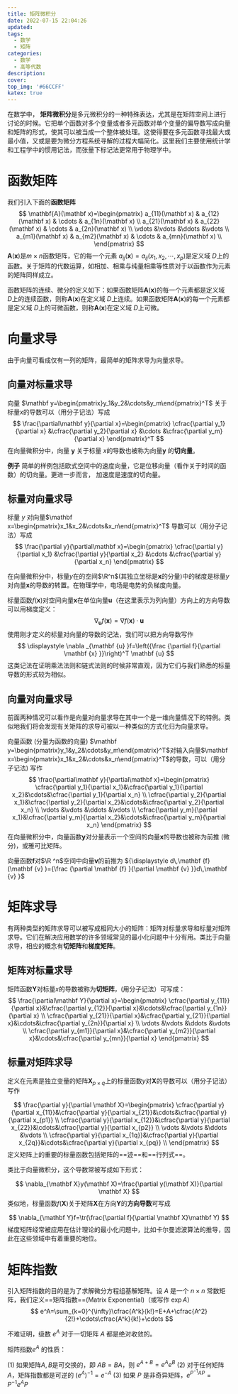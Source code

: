 ```yaml
---
title: 矩阵微积分
date: 2022-07-15 22:04:26
updated:
tags: 
  - 数学
  - 矩阵
categories:
  - 数学
  - 高等代数
description:
cover:
top_img: '#66CCFF'
katex: true
---
```


在数学中， **矩阵微积分**是多元微积分的一种特殊表达，尤其是在矩阵空间上进行讨论的时候。它把单个函数对多个变量或者多元函数对单个变量的偏导数写成向量和矩阵的形式，使其可以被当成一个整体被处理。这使得要在多元函数寻找最大或最小值，又或是要为微分方程系统寻解的过程大幅简化。这里我们主要使用统计学和工程学中的惯用记法，而张量下标记法更常用于物理学中。

# 函数矩阵

我们引入下面的**函数矩阵** 
$$
\mathbf{A}(\mathbf x)=\begin{pmatrix}
a_{11}(\mathbf x) & a_{12}(\mathbf x) & \cdots & a_{1n}(\mathbf x) \\ 
a_{21}(\mathbf x) & a_{22}(\mathbf x) & \cdots & a_{2n}(\mathbf x) \\ 
\vdots &\vdots &\ddots &\vdots \\ 
a_{m1}(\mathbf x) & a_{m2}(\mathbf x) & \cdots & a_{mn}(\mathbf x) \\ 
\end{pmatrix}
$$
$\mathbf{A}(\mathbf x)$是$m\times n$函数矩阵，它的每一个元素 $a_{ij}(\mathbf x)=a_{ij}(x_1,x_2,\cdots,x_p)$是定义域 $D$上的函数。关于矩阵的代数运算，如相加、相乘与纯量相乘等性质对于以函数作为元素的矩阵同样成立。

函数矩阵的连续、微分的定义如下：如果函数矩阵$\mathbf{A}(\mathbf x)$的每一个元素都是定义域 $D$上的连续函数，则称$\mathbf{A}(\mathbf x)$在定义域 $D$上连续。如果函数矩阵$\mathbf{A}(\mathbf x)$的每一个元素都是定义域 $D$上的可微函数，则称$\mathbf{A}(\mathbf x)$在定义域 $D$上可微。

# 向量求导

由于向量可看成仅有一列的矩阵，最简单的矩阵求导为向量求导。

## 向量对标量求导

向量 $\mathbf y=\begin{pmatrix}y_1&y_2&\cdots&y_m\end{pmatrix}^T$ 关于标量$x$的导数可以（用分子记法）写成
$$
\frac{\partial\mathbf y}{\partial x}=\begin{pmatrix}
\cfrac{\partial y_1}{\partial x}
&\cfrac{\partial y_2}{\partial x}
&\cdots
&\cfrac{\partial y_m}{\partial x}
\end{pmatrix}^T
$$
在向量微积分中，向量 $\mathbf {y}$ 关于标量 $x$的导数也被称为向量$\mathbf {y}$ 的**切向量**。

**例子** 简单的样例包括欧式空间中的速度向量，它是位移向量（看作关于时间的函数）的切向量。更进一步而言， 加速度是速度的切向量。

## 标量对向量求导

标量 $y$ 对向量$\mathbf x=\begin{pmatrix}x_1&x_2&\cdots&x_n\end{pmatrix}^T$ 导数可以（用分子记法）写成
$$
\frac{\partial y}{\partial\mathbf x}=\begin{pmatrix}
\cfrac{\partial y}{\partial x_1}
&\cfrac{\partial y}{\partial x_2}
&\cdots
&\cfrac{\partial y}{\partial x_n}
\end{pmatrix}
$$

在向量微积分中，标量$y$在的空间$\R^n$(其独立坐标是$\mathbf x$的分量)中的梯度是标量$y$对向量$\mathbf x$的导数的转置。在物理学中，电场是电势的负梯度向量。

标量函数$f(\mathbf x)$对空间向量$\mathbf x$在单位向量$\mathbf u$（在这里表示为列向量）方向上的方向导数可以用梯度定义：
$$
{\displaystyle \nabla _{\mathbf {u} }{f}(\mathbf {x} )=\nabla f(\mathbf {x} )\cdot \mathbf {u} }
$$
使用刚才定义的标量对向量的导数的记法，我们可以把方向导数写作 
$$
\displaystyle \nabla _{\mathbf {u} }f=\left({\frac {\partial f}{\partial \mathbf {x} }}\right)^T \mathbf {u} 
$$
这类记法在证明乘法法则和链式法则的时候非常直观，因为它们与我们熟悉的标量导数的形式较为相似。

## 向量对向量求导

前面两种情况可以看作是向量对向量求导在其中一个是一维向量情况下的特例。类似地我们将会发现有关矩阵的求导可被以一种类似的方式化归为向量求导。

向量函数 (分量为函数的向量) $\mathbf y=\begin{pmatrix}y_1&y_2&\cdots&y_m\end{pmatrix}^T$对输入向量$\mathbf x=\begin{pmatrix}x_1&x_2&\cdots&x_n\end{pmatrix}^T$的导数，可以（用分子记法) 写作
$$
\frac{\partial\mathbf y}{\partial\mathbf x}=\begin{pmatrix}
\cfrac{\partial y_1}{\partial x_1}&\cfrac{\partial y_1}{\partial x_2}&\cdots&\cfrac{\partial y_1}{\partial x_n} \\
\cfrac{\partial y_2}{\partial x_1}&\cfrac{\partial y_2}{\partial x_2}&\cdots&\cfrac{\partial y_2}{\partial x_n} \\
\vdots &\vdots &\ddots &\vdots \\ 
\cfrac{\partial y_m}{\partial x_1}&\cfrac{\partial y_m}{\partial x_2}&\cdots&\cfrac{\partial y_m}{\partial x_n} 
\end{pmatrix}
$$
在向量微积分中，向量函数$\mathbf y$对分量表示一个空间的向量$\mathbf x$的导数也被称为前推 (微分)，或雅可比矩阵。

向量函数$\mathbf f$对$\R ^n$空间中向量$\mathbf v$的前推为 ${\displaystyle d\,\mathbf {f} (\mathbf {v} )={\frac {\partial \mathbf {f} }{\partial \mathbf {v} }}d\,\mathbf {v} }$

# 矩阵求导

有两种类型的矩阵求导可以被写成相同大小的矩阵：矩阵对标量求导和标量对矩阵求导。它们在解决应用数学的许多领域常见的最小化问题中十分有用。类比于向量求导，相应的概念有**切矩阵**和**梯度矩阵**。

## 矩阵对标量求导

矩阵函数$\mathbf Y$对标量$x$的导数被称为**切矩阵**，(用分子记法）可写成：
$$
\frac{\partial\mathbf Y}{\partial x}=\begin{pmatrix}
\cfrac{\partial y_{11}}{\partial x}&\cfrac{\partial y_{12}}{\partial x}&\cdots&\cfrac{\partial y_{1n}}{\partial x} \\
\cfrac{\partial y_{21}}{\partial x}&\cfrac{\partial y_{21}}{\partial x}&\cdots&\cfrac{\partial y_{2n}}{\partial x} \\
\vdots &\vdots &\ddots &\vdots \\ 
\cfrac{\partial y_{m1}}{\partial x}&\cfrac{\partial y_{m2}}{\partial x}&\cdots&\cfrac{\partial y_{mn}}{\partial x} 
\end{pmatrix}
$$

## 标量对矩阵求导

定义在元素是独立变量的矩阵$\mathbf X_{p\times q}$上的标量函数$y$对$\mathbf X$的导数可以（用分子记法）写作

$$
\frac{\partial y}{\partial \mathbf X}=\begin{pmatrix}
\cfrac{\partial y}{\partial x_{11}}&\cfrac{\partial y}{\partial x_{21}}&\cdots&\cfrac{\partial y}{\partial x_{p1}} \\
\cfrac{\partial y}{\partial x_{12}}&\cfrac{\partial y}{\partial x_{22}}&\cdots&\cfrac{\partial y}{\partial x_{p2}} \\
\vdots &\vdots &\ddots &\vdots \\ 
\cfrac{\partial y}{\partial x_{1q}}&\cfrac{\partial y}{\partial x_{2q}}&\cdots&\cfrac{\partial y}{\partial x_{pq}} \\
\end{pmatrix}
$$
定义矩阵上的重要的标量函数包括矩阵的==迹==和==行列式==。

类比于向量微积分，这个导数常被写成如下形式：

$$
\nabla_{\mathbf X}y(\mathbf X)=\frac{\partial y(\mathbf X)}{\partial \mathbf X}
$$
类似地，标量函数$f(\mathbf X)$关于矩阵$\mathbf X$在方向$\mathbf Y$的**方向导数**可写成

$$
\nabla_{\mathbf Y}f=\tr(\frac{\partial f}{\partial \mathbf X}\mathbf Y)
$$
梯度矩阵经常被应用在估计理论的最小化问题中，比如卡尔曼滤波算法的推导，因此在这些领域中有着重要的地位。

# 矩阵指数

引入矩阵指数的目的是为了求解微分方程组基解矩阵。设 $A$ 是一个 $n\times n$ 常数矩阵，我们定义==矩阵指数==(Matrix Exponential)（或写作 $\exp A$）  
$$
e^A=\sum_{k=0}^{\infty}\cfrac{A^k}{k!}=E+A+\cfrac{A^2}{2!}+\cdots\cfrac{A^k}{k!}+\cdots
$$

不难证明，级数 $e^A$ 对于一切矩阵 $A$ 都是绝对收敛的。

矩阵指数$e^A$ 的性质：

(1) 如果矩阵$A,B$是可交换的，即 $AB=BA$，则 $e^{A+B}=e^Ae^B$
(2) 对于任何矩阵 $A$，矩阵指数都是可逆的 $(e^A)^{-1}=e^{-A}$
(3) 如果 $P$ 是非奇异矩阵，$e^{P^{-1}AP}=P^{-1}e^AP$

